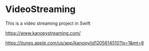 # VideoStreaming
This is a video streaming project in Swift

https://www.kanopystreaming.com/

https://itunes.apple.com/us/app/kanopy/id1205614510?ls=1&mt=8
